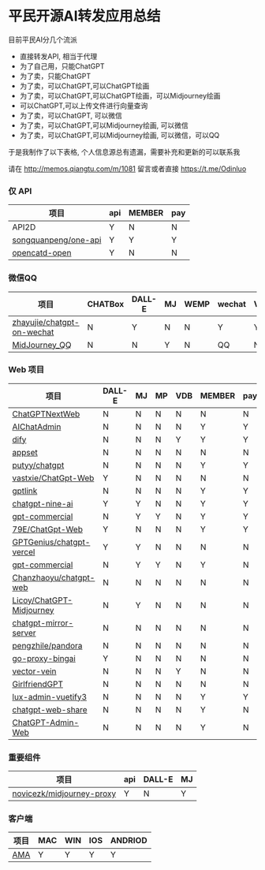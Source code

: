 # 平民开源AI转发应用总结 


目前平民AI分几个流派

- 直接转发API, 相当于代理
- 为了自己用，只能ChatGPT
- 为了卖，只能ChatGPT
- 为了卖，可以ChatGPT,可以ChatGPT绘画
- 为了卖，可以ChatGPT,可以ChatGPT绘画，可以Midjourney绘画
- 可以ChatGPT,可以上传文件进行向量查询
- 为了卖，可以ChatGPT, 可以微信
- 为了卖，可以ChatGPT,可以Midjourney绘画, 可以微信
- 为了卖，可以ChatGPT,可以Midjourney绘画, 可以微信，可以QQ

于是我制作了以下表格, 个人信息源总有遗漏，需要补充和更新的可以联系我

请在 http://memos.qiangtu.com/m/1081 留言或者直接 https://t.me/Odinluo 

### 仅 API  

| 项目                                                       | api  | MEMBER | pay  |
| ---------------------------------------------------------- | ---- | ------ | ---- |
| API2D                                                      | Y    | N      | N    |
| [songquanpeng/one-api](songquanpeng/one-api)               | Y    | Y      | Y    |
| [opencatd-open](https://github.com/mirrors2/opencatd-open) | Y    | N      | N    |

### 微信QQ

| 项目                                                         | CHATBox | DALL-E | MJ   | WEMP | wechat | VDB  | MEMBER | pay  | BEAUTY |
| ------------------------------------------------------------ | ------- | ------ | ---- | ---- | ------ | ---- | ------ | ---- | ------ |
| [zhayujie/chatgpt-on-wechat](zhayujie/chatgpt-on-wechat)     | N       | Y      | N    | N    | Y      | Y    | N      | N    | 0      |
| [MidJourney_QQ](https://github.com/1130600015/MidJourney_QQ) | N       | N      | Y    | N    | QQ     | N    | N      | N    | 0      |

### Web 项目

| 项目                                                         | DALL-E | MJ   | MP   | VDB  | MEMBER | pay  | BEAUTY |
| ------------------------------------------------------------ | ------ | ---- | ---- | ---- | ------ | ---- | ------ |
| [ChatGPTNextWeb](https://github.com/Yidadaa/ChatGPT-Next-Web) | N      | N    | N    | N    | N      | N    | 5      |
| [AIChatAdmin](https://github.com/Nanjiren01/AIChatAdmin)     | N      | N    | N    | N    | Y      | Y    | 5      |
| [dify](https://github.com/langgenius/dify)                   | N      | N    | N    | Y    | Y      | Y    | 4      |
| [appset](https://github.com/qnmlgbd250/appset)               | N      | N    | N    | N    | N      | N    | 2      |
| [putyy/chatgpt](putyy/chatgpt)                               | N      | N    | N    | N    | Y      | Y    | 3      |
| [vastxie/ChatGpt-Web](vastxie/ChatGpt-Web)                   | Y      | N    | N    | N    | N      | N    | 3      |
| [gptlink](https://github.com/gptlink/gptlink)                | N      | N    | N    | N    | Y      | Y    | 2      |
| [chatgpt-nine-ai](https://github.com/longyanjiang/chatgpt-nine-ai) | Y      | Y    | N    | N    | Y      | Y    | 3      |
| [gpt-commercial](https://github.com/apeto2/gpt-commercial)   | N      | Y    | Y    | N    | Y      | Y    | 3      |
| [79E/ChatGpt-Web](79E/ChatGpt-Web)                           | Y      | N    | N    | N    | Y      | Y    | 2      |
| [GPTGenius/chatgpt-vercel](GPTGenius/chatgpt-vercel)         | Y      | Y    | N    | N    | N      | N    | 4      |
| [gpt-commercial](https://github.com/apeto2/gpt-commercial)   | N      | Y    | Y    | N    | Y      | N    | 3      |
| [Chanzhaoyu/chatgpt-web](Chanzhaoyu/chatgpt-web)             | N      | N    | N    | N    | N      | N    | 3      |
| [Licoy/ChatGPT-Midjourney](Licoy/ChatGPT-Midjourney)         | N      | Y    | N    | N    | N      | N    | 5      |
| [chatgpt-mirror-server](https://github.com/xyhelper/chatgpt-mirror-server) | N      | N    | N    | N    | N      | N    | 3      |
| [pengzhile/pandora](pengzhile/pandora)                       | N      | N    | N    | N    | N      | N    | 3      |
| [go-proxy-bingai](https://github.com/adams549659584/go-proxy-bingai) | Y      | N    | N    | N    | N      | N    | 3      |
| [vector-vein](https://github.com/AndersonBY/vector-vein)     | N      | N    | N    | Y    | N      | N    | 3      |
| [GirlfriendGPT](https://github.com/EniasCailliau/GirlfriendGPT) | N      | N    | N    | N    | N      | N    | 4      |
| [lux-admin-vuetify3](https://github.com/yangjiakai/lux-admin-vuetify3) | N      | N    | N    | N    | Y      | Y    | 4      |
| [chatgpt-web-share](https://github.com/moeakwak/chatgpt-web-share) | N      | N    | N    | N    | Y      | N    | 4      |
| [ChatGPT-Admin-Web](https://github.com/AprilNEA/ChatGPT-Admin-Web) | N      | N    | N    | N    | Y      | N    | 5      |

### 重要组件

| 项目                                                   | api  | DALL-E | MJ   |
| ------------------------------------------------------ | ---- | ------ | ---- |
| [novicezk/midjourney-proxy](novicezk/midjourney-proxy) | Y    | N      | Y    |

### 客户端

| 项目                              | MAC  | WIN  | IOS  | ANDRIOD |
| --------------------------------- | ---- | ---- | ---- | ------- |
| [AMA](https://bytemyth.com/zh-CN) | Y    | Y    | Y    | Y       |

